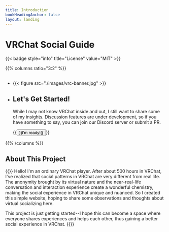 ```yaml
---
title: Introduction
bookHeadingAnchor: false
layout: landing
---
```


<div class="book-hero">

# VRChat Social Guide

{{< badge style="info" title="License" value="MIT" >}}

{{% columns ratio="3:2" %}}

- ##
  {{< figure src="./images/vrc-banner.jpg" >}}

- ## Let's Get Started!
  While I may not know VRChat inside and out, I still want to share some of my insights. Discussion features are under development, so if you have something to say, you can join our Discord server or submit a PR.

  {{<button relref="/docs/vr_vs_real-life/">}}I'm ready!{{</button>}}

{{% /columns %}}

</div>

## About This Project
{{<card>}}
Hello! I'm an ordinary VRChat player. After about 500 hours in VRChat, I've realized that social patterns in VRChat are very different from real life. The anonymity brought by its virtual nature and the near-real-life conversation and interaction experience create a wonderful chemistry, making the social experience in VRChat unique and nuanced. So I created this simple website, hoping to share some observations and thoughts about virtual socializing here.

This project is just getting started--I hope this can become a space where everyone shares experiences and helps each other, thus gaining a better social experience in VRChat.
{{</card>}}

